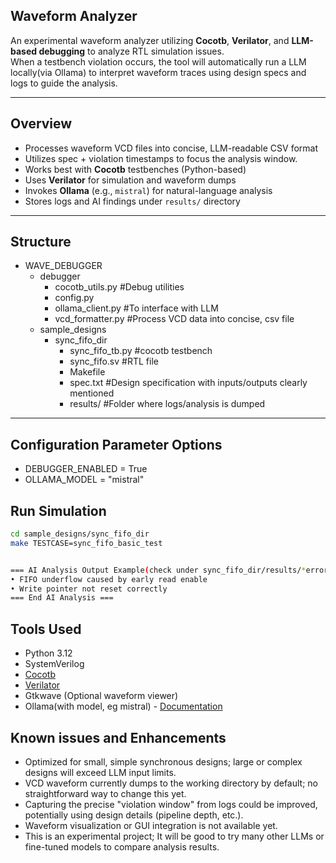 ## Waveform Analyzer 

An experimental waveform analyzer utilizing **Cocotb**, **Verilator**, and **LLM-based debugging** to analyze RTL simulation issues.  
When a testbench violation occurs, the tool will automatically run a LLM locally(via Ollama) to interpret waveform traces using design specs and logs to guide the analysis.

---

## Overview

- Processes waveform VCD files into concise, LLM-readable CSV format
- Utilizes spec + violation timestamps to focus the analysis window.  
- Works best with **Cocotb** testbenches (Python-based)  
- Uses **Verilator** for simulation and waveform dumps  
- Invokes **Ollama** (e.g., `mistral`) for natural-language analysis  
- Stores logs and AI findings under `results/` directory 

---

## Structure

- WAVE_DEBUGGER
   - debugger
      - cocotb_utils.py #Debug utilities
      - config.py
      - ollama_client.py #To interface with LLM
      - vcd_formatter.py #Process VCD data into concise, csv file
   - sample_designs
      - sync_fifo_dir
         - sync_fifo_tb.py #cocotb testbench
         - sync_fifo.sv #RTL file
         - Makefile
         - spec.txt #Design specification with inputs/outputs clearly mentioned
         - results/ #Folder where logs/analysis is dumped


---

## Configuration Parameter Options
- DEBUGGER_ENABLED = True  
- OLLAMA_MODEL = "mistral" 


## Run Simulation

```bash
cd sample_designs/sync_fifo_dir
make TESTCASE=sync_fifo_basic_test


=== AI Analysis Output Example(check under sync_fifo_dir/results/*error.log for real results)===
• FIFO underflow caused by early read enable
• Write pointer not reset correctly
=== End AI Analysis ===
```


## Tools Used

- Python 3.12
- SystemVerilog
- [Cocotb](https://github.com/cocotb/cocotb)
- [Verilator](https://github.com/verilator/verilator)
- Gtkwave (Optional waveform viewer)
- Ollama(with model, eg mistral) - [Documentation](https://github.com/ollama/ollama)

## Known issues and Enhancements

- Optimized for small, simple synchronous designs; large or complex designs will exceed LLM input limits.
- VCD waveform currently dumps to the working directory by default; no straightforward way to change this yet.
- Capturing the precise "violation window" from logs could be improved, potentially using design details (pipeline depth, etc.).
- Waveform visualization or GUI integration is not available yet.
- This is an experimental project; It will be good to try many other LLMs or fine-tuned models to compare analysis results.


